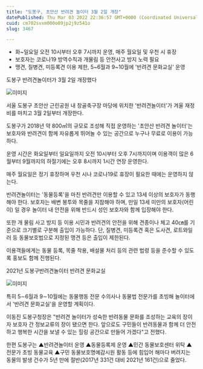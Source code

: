 ```yaml
---
title: "도봉구, 초안산 반려견 놀이터 3월 2일 개장"
datePublished: Thu Mar 03 2022 22:36:57 GMT+0000 (Coordinated Universal Time)
cuid: cm702svxm000o09jp2j9z541o
slug: 3467

---
```



- 화~일요일 오전 10시부터 오후 7시까지 운영, 매주 월요일 및 우천 시 휴장
- 보호자는 코로나19 방역수칙과 개물림 등 안전사고 방지 노력 필요
- 맹견, 질병견, 미등록견 이용 제한, 5~6월과 9~10월에 '반려견 문화교실' 운영

도봉구 반려견놀이터가 3월 2일 개장했다

![이미지](https://cdn.hashnode.com/res/hashnode/image/upload/v1739253788738/18359aae-1593-49c3-abe0-64cd2146fc4a.jpeg)

서울 도봉구 초안산 근린공원 내 창골축구장 마당에 위치한 '반려견놀이터'가 겨울 재정비를 마치고 3월 2일부터 개장한다.

도봉구가 2018년 약 800㎡의 규모로 조성해 직접 운영하는 '초안산 반려견 놀이터'는 보호자와 반려견이 함께 자유롭게 뛰어놀 수 있는 공간으로 누구나 무료로 이용이 가능하다.

운영 시간은 화요일부터 일요일까지 오전 10시부터 오후 7시까지이며 이용객이 많은 6월부터 9월까지의 하절기에는 오후 8시까지 1시간 연장 운영한다.

매주 월요일은 정기 휴장하며 우천 시나 코로나19로 휴장이 필요한 때에는 운영하지 않는다.

반려견놀이터는 '동물등록'을 마친 반려견만 이용할 수 있고 13세 이상의 보호자가 동행해야 한다. 보호자는 배변 봉투와 목줄을 지참해야 하며, 만일 13세 미만의 보호자(어린이) 일 경우 놀이터 내 안전을 위해 반드시 성인 보호자와 함께 입장해야 한다.

또한 개 물림 사고 방지 등 이용 시민과 반려견의 안전을 위해 견종이나 체고 40㎝를 기준으로 크기별로 구분해 출입이 가능하다. 단, 질병견, 미등록견 혹은 도사견, 로트와일러 등 동물보호법으로 지정된 맹견 등은 출입이 제한된다.

이용객들에게는 동물 등록, 목줄 착용, 배설물 처리 등의 관련 법령 등을 준수할 수 있도록 홍보도 함께 진행된다.

2021년 도봉구반려견놀이터 반려견 문화교실

![이미지](https://cdn.hashnode.com/res/hashnode/image/upload/v1739253791538/ffd79af7-db74-4227-b380-dca9692139b8.jpeg)

특히 5∼6월과 9∼10월에는 동물행동 전문 수의사나 동물법 전문가를 초빙해 놀이터에서 '반려견 문화교실'을 운영할 계획이다.

이동진 도봉구청장은 "반려견 놀이터가 성숙한 반려동물 문화를 조성하는 교육의 장이자 보호자 간 정보교류의 장이 됐으면 한다. 앞으로도 구민들이 반려동물과 함께 더 안전하고 행복한 시간을 보낼 수 있는 힐링 공간으로 만들어 가겠다"고 전했다.

한편 도봉구는 ▲반려견놀이터 운영 ▲동물등록제 운영 ▲민간 동물보호센터 위탁 ▲전문가 초빙 동물교육 ▲구민 동물보호명예감시원 활동 등에 힘입어 해마다 버려지는 동물의 발생 건수가 5년 만에 절반(2017년 331건 대비 2021년 161건)으로 줄었다.